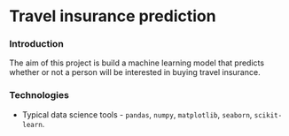# Travel insurance prediction

### Introduction

The aim of this project is build a machine learning model that predicts whether or not a person will be interested in buying travel insurance.

### Technologies

- Typical data science tools - `pandas`, `numpy`, `matplotlib`, `seaborn`, `scikit-learn`.
